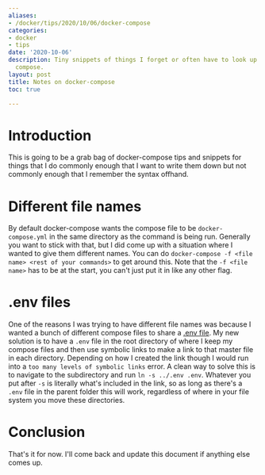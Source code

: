 ```yaml
---
aliases:
- /docker/tips/2020/10/06/docker-compose
categories:
- docker
- tips
date: '2020-10-06'
description: Tiny snippets of things I forget or often have to look up about docker
  compose.
layout: post
title: Notes on docker-compose
toc: true

---
```


# Introduction

This is going to be a grab bag of docker-compose tips and snippets for things that I do commonly enough that I want to write them down but not commonly enough that I remember the syntax offhand.

# Different file names

By default docker-compose wants the compose file to be ```docker-compose.yml``` in the same directory as the command is being run. Generally you want to stick with that, but I did come up with a situation where I wanted to give them different names. You can do ```docker-compose -f <file name> <rest of your commands>``` to get around this. Note that the ```-f <file name>``` has to be at the start, you can't just put it in like any other flag.

# .env files

One of the reasons I was trying to have different file names was because I wanted a bunch of different compose files to share a [.env file](https://docs.docker.com/compose/env-file/). My new solution is to have a ```.env``` file in the root directory of where I keep my compose files and then use symbolic links to make a link to that master file in each directory. Depending on how I created the link though I would run into a ```too many levels of symbolic links``` error. A clean way to solve this is to navigate to the subdirectory and run ```ln -s ../.env .env```. Whatever you put after ```-s``` is literally what's included in the link, so as long as there's a ```.env``` file in the parent folder this will work, regardless of where in your file system you move these directories.

# Conclusion

That's it for now. I'll come back and update this document if anything else comes up.